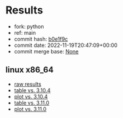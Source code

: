 # Results

- fork: python
- ref: main
- commit hash: [b0e1f9c](https://github.com/python/cpython/commit/b0e1f9c)
- commit date: 2022-11-19T20:47:09+00:00
- commit merge base: [None](https://github.com/python/cpython/commit/None)

## linux x86_64

- [raw results](bm-20221119-linux-x86_64-python-main-3.12.0a3%2B-b0e1f9c.json)
- [table vs. 3.10.4](bm-20221119-linux-x86_64-python-main-3.12.0a3%2B-b0e1f9c-vs-3.10.4.md)
- [plot vs. 3.10.4](bm-20221119-linux-x86_64-python-main-3.12.0a3%2B-b0e1f9c-vs-3.10.4.png)
- [table vs. 3.11.0](bm-20221119-linux-x86_64-python-main-3.12.0a3%2B-b0e1f9c-vs-3.11.0.md)
- [plot vs. 3.11.0](bm-20221119-linux-x86_64-python-main-3.12.0a3%2B-b0e1f9c-vs-3.11.0.png)

